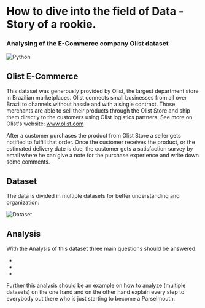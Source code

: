 # How to dive into the field of Data - Story of a rookie.
### Analysing of the E-Commerce company Olist dataset
![Python](https://files.realpython.com/media/wxPython-GUI-Tutorial_Watermarked.917be5fbbf2c.jpg)
## Olist E-Commerce
This dataset was generously provided by Olist, the largest department store in Brazilian marketplaces. Olist connects small businesses from all over Brazil to channels without hassle and with a single contract. Those merchants are able to sell their products through the Olist Store and ship them directly to the customers using Olist logistics partners. See more on Olist's website: www.olist.com

After a customer purchases the product from Olist Store a seller gets notified to fulfill that order. Once the customer receives the product, or the estimated delivery date is due, the customer gets a satisfaction survey by email where he can give a note for the purchase experience and write down some comments.

## Dataset
The data is divided in multiple datasets for better understanding and organization:

![Dataset](https://i.imgur.com/HRhd2Y0.png)

## Analysis
With the Analysis of this dataset three main questions should be answered:

-
-
-

Further this analysis should be an example on how to analyze (multiple datasets) on the one hand and on the other hand explain every step to everybody out there who is just starting to become a Parselmouth.
